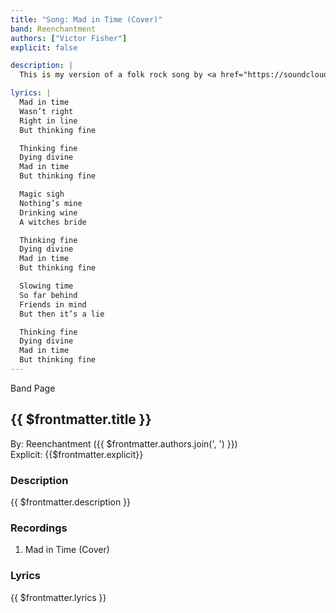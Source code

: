 ```yaml
---
title: "Song: Mad in Time (Cover)"
band: Reenchantment
authors: ["Victor Fisher"]
explicit: false

description: |
  This is my version of a folk rock song by <a href="https://soundcloud.com/user-14069985/mad-in-time" target="_blank">Olivia Wallace</a>.

lyrics: |
  Mad in time
  Wasn’t right
  Right in line
  But thinking fine

  Thinking fine
  Dying divine
  Mad in time
  But thinking fine

  Magic sigh
  Nothing’s mine
  Drinking wine
  A witches bride

  Thinking fine
  Dying divine
  Mad in time
  But thinking fine

  Slowing time
  So far behind
  Friends in mind
  But then it’s a lie

  Thinking fine
  Dying divine
  Mad in time
  But thinking fine
---
```


<g-link to="/band/reenchantment">Band Page</g-link>

## {{ $frontmatter.title }}

By: <g-link to="/band/reenchantment">Reenchantment</g-link> ({{ $frontmatter.authors.join(', ') }})  
Explicit: {{$frontmatter.explicit}}

### Description

<vue-markdown>{{ $frontmatter.description }}</vue-markdown>

### Recordings

1. <g-link to="/recording/mad-in-time-cover">Mad in Time (Cover)</g-link>

### Lyrics

<vue-markdown>{{ $frontmatter.lyrics }}</vue-markdown>
